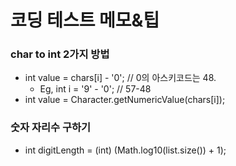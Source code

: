 # 코딩 테스트 메모&팁

### char to int 2가지 방법
- int value = chars[i] - '0'; // 0의 아스키코드는 48.
  - Eg, int i = '9' - '0'; // 57-48
- int value = Character.getNumericValue(chars[i]);

### 숫자 자리수 구하기
- int digitLength = (int) (Math.log10(list.size()) + 1);